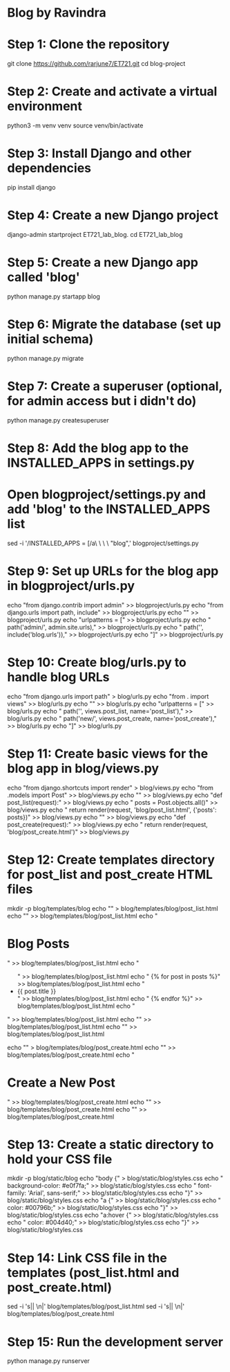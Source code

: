 # Blog by Ravindra

# Step 1: Clone the repository
git clone https://github.com/rarjune7/ET721.git
cd blog-project

# Step 2: Create and activate a virtual environment
python3 -m venv venv
source venv/bin/activate 

# Step 3: Install Django and other dependencies
pip install django

# Step 4: Create a new Django project
django-admin startproject ET721_lab_blog.
cd ET721_lab_blog

# Step 5: Create a new Django app called 'blog'
python manage.py startapp blog

# Step 6: Migrate the database (set up initial schema)
python manage.py migrate

# Step 7: Create a superuser (optional, for admin access but i didn't do)
python manage.py createsuperuser

# Step 8: Add the blog app to the INSTALLED_APPS in settings.py
# Open blogproject/settings.py and add 'blog' to the INSTALLED_APPS list
sed -i '/INSTALLED_APPS = \[/a\ \ \ \ "blog",' blogproject/settings.py

# Step 9: Set up URLs for the blog app in blogproject/urls.py
echo "from django.contrib import admin" >> blogproject/urls.py
echo "from django.urls import path, include" >> blogproject/urls.py
echo "" >> blogproject/urls.py
echo "urlpatterns = [" >> blogproject/urls.py
echo "    path('admin/', admin.site.urls)," >> blogproject/urls.py
echo "    path('', include('blog.urls'))," >> blogproject/urls.py
echo "]" >> blogproject/urls.py

# Step 10: Create blog/urls.py to handle blog URLs
echo "from django.urls import path" > blog/urls.py
echo "from . import views" >> blog/urls.py
echo "" >> blog/urls.py
echo "urlpatterns = [" >> blog/urls.py
echo "    path('', views.post_list, name='post_list')," >> blog/urls.py
echo "    path('new/', views.post_create, name='post_create')," >> blog/urls.py
echo "]" >> blog/urls.py

# Step 11: Create basic views for the blog app in blog/views.py
echo "from django.shortcuts import render" > blog/views.py
echo "from .models import Post" >> blog/views.py
echo "" >> blog/views.py
echo "def post_list(request):" >> blog/views.py
echo "    posts = Post.objects.all()" >> blog/views.py
echo "    return render(request, 'blog/post_list.html', {'posts': posts})" >> blog/views.py
echo "" >> blog/views.py
echo "def post_create(request):" >> blog/views.py
echo "    return render(request, 'blog/post_create.html')" >> blog/views.py

# Step 12: Create templates directory for post_list and post_create HTML files
mkdir -p blog/templates/blog
echo "<html>" > blog/templates/blog/post_list.html
echo "<body>" >> blog/templates/blog/post_list.html
echo "<h1>Blog Posts</h1>" >> blog/templates/blog/post_list.html
echo "<ul>" >> blog/templates/blog/post_list.html
echo "  {% for post in posts %}" >> blog/templates/blog/post_list.html
echo "    <li>{{ post.title }}</li>" >> blog/templates/blog/post_list.html
echo "  {% endfor %}" >> blog/templates/blog/post_list.html
echo "</ul>" >> blog/templates/blog/post_list.html
echo "</body>" >> blog/templates/blog/post_list.html
echo "</html>" >> blog/templates/blog/post_list.html

echo "<html>" > blog/templates/blog/post_create.html
echo "<body>" >> blog/templates/blog/post_create.html
echo "<h1>Create a New Post</h1>" >> blog/templates/blog/post_create.html
echo "</body>" >> blog/templates/blog/post_create.html
echo "</html>" >> blog/templates/blog/post_create.html

# Step 13: Create a static directory to hold your CSS file
mkdir -p blog/static/blog
echo "body {" > blog/static/blog/styles.css
echo "    background-color: #e0f7fa;" >> blog/static/blog/styles.css
echo "    font-family: 'Arial', sans-serif;" >> blog/static/blog/styles.css
echo "}" >> blog/static/blog/styles.css
echo "a {" >> blog/static/blog/styles.css
echo "    color: #00796b;" >> blog/static/blog/styles.css
echo "}" >> blog/static/blog/styles.css
echo "a:hover {" >> blog/static/blog/styles.css
echo "    color: #004d40;" >> blog/static/blog/styles.css
echo "}" >> blog/static/blog/styles.css

# Step 14: Link CSS file in the templates (post_list.html and post_create.html)
sed -i 's|</head>|    <link rel="stylesheet" type="text/css" href="{% static 'blog/styles.css' %}">\n</head>|' blog/templates/blog/post_list.html
sed -i 's|</head>|    <link rel="stylesheet" type="text/css" href="{% static 'blog/styles.css' %}">\n</head>|' blog/templates/blog/post_create.html

# Step 15: Run the development server
python manage.py runserver

